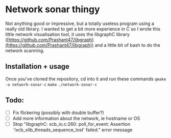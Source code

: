 # Network sonar thingy

Not anything good or impressive, but a totally useless program using a really old library.
I wanted to get a bit more experience in C so I wrote this little network visualisation tool, it uses the libgraphC library ([https://github.com/Prashant47/libgraph](https://github.com/Prashant47/libgraph)) and a little bit of bash to do the network scanning.

## Installation + usage
Once you've cloned the repository, cd into it and run these commands
`qmake -o network-sonar-c`
`make`
`./network-sonar-c`

## Todo:
 - [ ] Fix flickering (possibly with double buffer?)
 - [ ]  Add more information about the network, ie hostname or OS
 - [ ] Stop "libgraphC: xcb_io.c:260: poll_for_event: Assertion `!xcb_xlib_threads_sequence_lost' failed." error message
